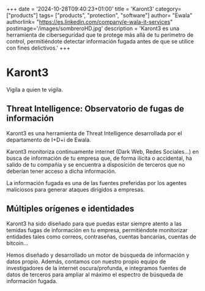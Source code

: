 +++
date = '2024-10-28T09:40:23+01:00'
title = 'Karont3'
category= ["products"]
tags= ["products", "protection", "software"]
author= "Ewala"
authorlink= "https://es.linkedin.com/company/e-wala-it-services"
postimage='/images/sombreroHD.jpg'
description = 'Karont3 es una herramienta de ciberseguridad que te protege más allá de tu perímetro de control, permitiéndote detectar información fugada antes de que se utilice con fines delictivos.'
+++
# Karont3

Vigila a quien te vigila.

## Threat Intelligence: Observatorio de fugas de información

Karont3 es una herramienta de Threat Intelligence desarrollada por el departamento de I+D+i de Ewala.

Karont3 monitoriza continuamente internet (Dark Web, Redes Sociales...) en busca de información de  tu empresa que, de forma ilícita o accidental, ha salido de tu compañía y se encuentra a disposición de terceros que no deberían tener acceso a dicha información.

La información fugada es una de las fuentes preferidas por los agentes maliciosos para generar ataques dirigidos a empresas.

## Múltiples orígenes e identidades

Karont3 ha sido diseñado para que puedas estar siempre atento a las temidas fugas de información en tu empresa, permitiéndote monitorizar entidades tales como correos, contraseñas, cuentas bancarias, cuentas de bitcoin...

Hemos diseñado y desarrollado un motor de búsqueda de información y datos propio.
Además, contamos con nuestro propio equipo de investigadores de la internet oscura/profunda, e integramos fuentes de datos de terceros para ampliar al máximo el espectro de búsqueda de información fugada.
